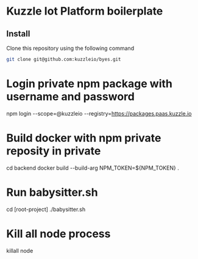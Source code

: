 # Kuzzle Iot Platform boilerplate

## Install

Clone this repository using the following command

```bash
git clone git@github.com:kuzzleio/byes.git
```

# Login private npm package with username and password

npm login --scope=@kuzzleio --registry=https://packages.paas.kuzzle.io

# Build docker with npm private reposity in private
cd backend
docker build --build-arg NPM_TOKEN=${NPM_TOKEN} .
# Run babysitter.sh
cd [root-project]
./babysitter.sh

# Kill all node process
killall node
